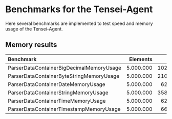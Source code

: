 # Benchmarks for the Tensei-Agent

Here several benchmarks are implemented to test speed and memory usage
of the Tensei-Agent.

## Memory results

| Benchmark | Elements | Bytes | MB |
|:----------|---------:|------:|---:|
| ParserDataContainerBigDecimalMemoryUsage | 5.000.000 | 1022905904 | 975,52 |
| ParserDataContainerByteStringMemoryUsage | 5.000.000 | 2103226224 | 2005,79 |
| ParserDataContainerDateMemoryUsage | 5.000.000 | 623226224 | 594,35 |
| ParserDataContainerStringMemoryUsage | 5.000.000 | 3583226224 | 3417,23 |
| ParserDataContainerTimeMemoryUsage | 5.000.000 | 623226224 | 594,35 |
| ParserDataContainerTimestampMemoryUsage | 5.000.000 | 663226224 | 632,50 |
